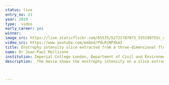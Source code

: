 ```yaml
---
status: live
entry_no: 21
year: 2019
type:  video
early_career: yes 
winner:
image_src: https://live.staticflickr.com/65535/52721787073_535199755c_c_d.jpg
video_src: https://www.youtube.com/embed/PdLRjNPdkAI
title: Enstrophy intensity slice extracted from a three-dimensional fluid flow field of a temporal jet
name: Dr Jean-Paul Mollicone
institution: Imperial College London, Department of Civil and Environmental Engineering
description:  The movie shows the enstrophy intensity on a slice extracted from a three-dimensional turbulent flow field. The results are computed using direct numerical simulation (DNS) by running the in-house code Sparkle on Archer whilst the open-source visualisation software Visit is used to generate the movie. The research involves theoretical analysis and DNS to study the dynamics of turbulent jets in a variety of conditions. The aim is to gain detailed physical insights of the multi-scale dynamics at the turbulent/non-turbulent interface of such flows by using a rigorous and novel tool, namely the generalised Kolmogorov/Yaglom equations, that accounts for in-homogeneity and anisotropy in turbulent flows. This allows to quantify the processes that occur at different scales and locations at the interface and in the fluid domain. As a result, new, more accurate modelling techniques can be developed for simulating large-scale turbulent flows needed by the practical engineering community.


  
---
```

